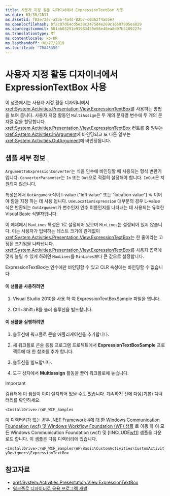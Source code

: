 ```yaml
---
title: 사용자 지정 활동 디자이너에서 ExpressionTextBox 사용
ms.date: 03/30/2017
ms.assetid: f82e73e7-a256-4a4d-82b7-c0d62f4ab5e7
ms.openlocfilehash: bfac07d64cd5e30c3475d4e269c16597905ea829
ms.sourcegitcommit: 581ab03291e91983459e56e40ea8d97b5189227e
ms.translationtype: MT
ms.contentlocale: ko-KR
ms.lasthandoff: 08/27/2019
ms.locfileid: "70045350"
---
```

# <a name="using-the-expressiontextbox-in-a-custom-activity-designer"></a>사용자 지정 활동 디자이너에서 ExpressionTextBox 사용
이 샘플에서는 사용자 지정 활동 디자이너에서 <xref:System.Activities.Presentation.View.ExpressionTextBox>를 사용하는 방법을 보여 줍니다. 사용자 지정 활동인 `MultiAssign`은 두 개의 문자열 변수에 두 개의 문자열 값을 할당합니다. <xref:System.Activities.Presentation.View.ExpressionTextBox> 컨트롤 중 일부는 <xref:System.Activities.InArgument>에 바인딩되고 또 다른 일부는 <xref:System.Activities.OutArgument>에 바인딩됩니다.

## <a name="sample-details"></a>샘플 세부 정보
 `ArgumentToExpressionConverter`는 식을 인수에 바인딩할 때 사용되는 형식 변환기입니다. `ConverterParameter`는 `In` 또는 `Out`으로 적절히 설정해야 합니다. `InOut`은 지원되지 않습니다.

 특성은에서 `OutArgument`식이 l-value ("left value" 또는 "location value") 식 이어야 함을 지정 하는 데 사용 됩니다. `UseLocationExpression` 대부분의 경우 L-value 식은 반환되는 `OutArgument`가 변수인지 인수 이름인지를 나타내는 데 사용되는 유효한 Visual Basic 식별자입니다.

 이 예제에서 `MaxLines` 특성은 1로 설정되어 있으며 `MinLines`는 설정되어 있지 않습니다. 이는 사용자가 입력하는 테스트 크기에 관계없이 <xref:System.Activities.Presentation.View.ExpressionTextBox>는 한 줄이라는 고정된 크기임을 나타냅니다. <xref:System.Activities.Presentation.View.ExpressionTextBox>를 사용자 입력에 맞춰 늘릴 수 있게 하려면 `MaxLines`를 `MinLines`보다 큰 값으로 설정합니다.

 ExpressionTextBox는 인수에만 바인딩할 수 있고 CLR 속성에는 바인딩할 수 없습니다.

#### <a name="to-use-this-sample"></a>이 샘플을 사용하려면

1. Visual Studio 2010을 사용 하 여 ExpressionTextBoxSample 파일을 엽니다.

2. Ctrl+Shift+B를 눌러 솔루션을 빌드합니다.

#### <a name="to-run-this-sample"></a>이 샘플을 실행하려면

1. 솔루션에 워크플로 콘솔 애플리케이션을 추가합니다.

2. 새 워크플로 콘솔 응용 프로그램 프로젝트에서 **ExpressionTextBoxSample** 프로젝트에 대 한 참조를 추가 합니다.

3. 솔루션을 빌드합니다.

4. 도구 상자에서 **Multiassign** 활동을 끌어 워크플로에 놓습니다.

> [!IMPORTANT]
> 컴퓨터에 이 샘플이 이미 설치되어 있을 수도 있습니다. 계속하기 전에 다음(기본) 디렉터리를 확인하세요.  
>   
> `<InstallDrive>:\WF_WCF_Samples`  
>   
> 이 디렉터리가 없는 경우 [.NET Framework 4에 대 한 Windows Communication Foundation (wcf) 및 Windows Workflow Foundation (WF) 샘플](https://go.microsoft.com/fwlink/?LinkId=150780) 로 이동 하 여 모든 Windows Communication Foundation (wcf) 및 [!INCLUDE[wf1](../../../../includes/wf1-md.md)] 샘플을 다운로드 합니다. 이 샘플은 다음 디렉터리에 있습니다.  
>   
> `<InstallDrive>:\WF_WCF_Samples\WF\Basic\CustomActivities\CustomActivityDesigners\ExpressionTextBox`  
  
## <a name="see-also"></a>참고자료

- <xref:System.Activities.Presentation.View.ExpressionTextBox>
- [워크플로 디자이너로 응용 프로그램 개발](/visualstudio/workflow-designer/developing-applications-with-the-workflow-designer)
